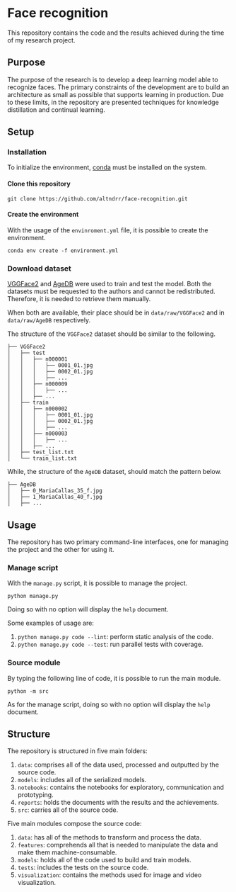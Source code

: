 # Face recognition

This repository contains the code and the results achieved during the time of my research project.

## Purpose

The purpose of the research is to develop a deep learning model able to recognize faces. The primary constraints of the
development are to build an architecture as small as possible that supports learning in production. Due to these
limits, in the repository are presented techniques for knowledge distillation and continual learning.

## Setup

### Installation

To initialize the environment, [conda](https://www.anaconda.com/products/individual#download-section) must be installed
on the system.

#### Clone this repository

```
git clone https://github.com/altndrr/face-recognition.git
```

#### Create the environment

With the usage of the `envinroment.yml` file, it is possible to create the environment.
```
conda env create -f environment.yml
```

### Download dataset

[VGGFace2](http://www.robots.ox.ac.uk/~vgg/data/vgg_face2/) and [AgeDB](https://ibug.doc.ic.ac.uk/resources/agedb/) were
used to train and test the model. Both the datasets must be requested to the authors and cannot be redistributed.
Therefore, it is needed to retrieve them manually.

When both are available, their place should be in `data/raw/VGGFace2` and in `data/raw/AgeDB` respectively.

The structure of the `VGGFace2` dataset should be similar to the following.

```
├── VGGFace2
│   ├── test
│   │   ├── n000001
│   │   │   ├── 0001_01.jpg
│   │   │   ├── 0002_01.jpg
│   │   │   ├── ...
│   │   ├── n000009
│   │   │   ├── ...
│   │   ├── ...
│   ├── train
│   │   ├── n000002
│   │   │   ├── 0001_01.jpg
│   │   │   ├── 0002_01.jpg
│   │   │   ├── ...
│   │   ├── n000003
│   │   │   ├── ...
│   │   ├── ...
│   ├── test_list.txt
│   └── train_list.txt
```

While, the structure of the `AgeDB` dataset, should match the pattern below.
```
├── AgeDB
│   ├── 0_MariaCallas_35_f.jpg
│   ├── 1_MariaCallas_40_f.jpg
│   ├── ...
```

## Usage

The repository has two primary command-line interfaces, one for managing the project and the other for using it.

### Manage script

With the `manage.py` script, it is possible to manage the project.
```
python manage.py
```
Doing so with no option will display the `help` document.

Some examples of usage are:
1. `python manage.py code --lint`: perform static analysis of the code.
2. `python manage.py code --test`: run parallel tests with coverage.

### Source module

By typing the following line of code, it is possible to run the main module.
```
python -m src
```
As for the manage script, doing so with no option will display the `help` document.

## Structure

The repository is structured in five main folders:
1. `data`: comprises all of the data used, processed and outputted by the source code. 
2. `models`: includes all of the serialized models. 
3. `notebooks`: contains the notebooks for exploratory, communication and prototyping. 
4. `reports`: holds the documents with the results and the achievements.
5. `src`: carries all of the source code.

Five main modules compose the source code:
1. `data`: has all of the methods to transform and process the data.
2. `features`: comprehends all that is needed to manipulate the data and make them machine-consumable.
3. `models`: holds all of the code used to build and train models.
4. `tests`: includes the tests on the source code.
5. `visualization`: contains the methods used for image and video visualization.
